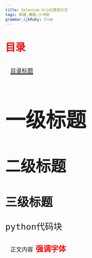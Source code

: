 ```yaml
---
title: Selenium Grid2使用方式
tags: 新建,模板,小书匠
grammar_cjkRuby: true
---
```



# <font id="1" size='6' face='黑体'><font color='red'>**目录**</font></br>

&nbsp;&nbsp;<a href="#1"><font size="4" face="宋体">目录标题</font></a>

# 一级标题
## 二级标题
### 三级标题
```python
python代码块
```
&nbsp;&nbsp;<font size="4">正文内容</font>
**<font size='5' color='red' face="黑体">强调字体</font>**